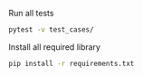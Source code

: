 Run all tests
```bash
pytest -v test_cases/
```

Install all required library
```bash
pip install -r requirements.txt
```